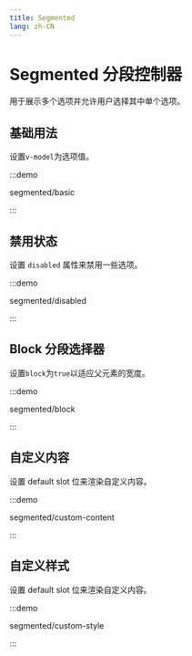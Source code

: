 ```yaml
---
title: Segmented
lang: zh-CN
---
```


# Segmented 分段控制器

用于展示多个选项并允许用户选择其中单个选项。

## 基础用法

设置`v-model`为选项值。

:::demo

segmented/basic

:::

## 禁用状态

设置 `disabled` 属性来禁用一些选项。

:::demo

segmented/disabled

:::

## Block 分段选择器

设置`block`为`true`以适应父元素的宽度。

:::demo

segmented/block

:::

## 自定义内容

设置 default slot 位来渲染自定义内容。

:::demo

segmented/custom-content

:::

## 自定义样式

设置 default slot 位来渲染自定义内容。

:::demo

segmented/custom-style

:::

